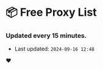 # :package: Free Proxy List
### Updated every 15 minutes.

- Last updated: `2024-09-16 12:48`

:heart:
